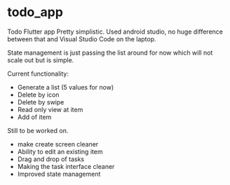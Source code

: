 # todo_app

Todo Flutter app
Pretty simplistic. Used android studio, no huge difference between that and Visual Studio Code on the laptop.



State management is just passing the list around for now which will not scale out but is simple.

Current functionality:
 - Generate a list (5 values for now)
 - Delete by icon
 - Delete by swipe
 - Read only view at item
 - Add of item


Still to be worked on.
  - make create screen cleaner
  - Ability to edit an existing item
  - Drag and drop of tasks
  - Making the task interface cleaner
  - Improved state management